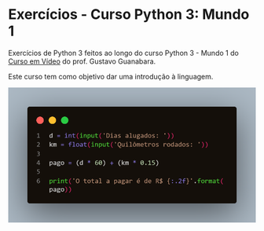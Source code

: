 # Exercícios - Curso Python 3: Mundo 1

Exercícios de Python 3 feitos ao longo do curso Python 3 - Mundo 1 do [Curso em Vídeo](https://www.cursoemvideo.com/course/python-3-mundo-1/) do prof. Gustavo Guanabara.

Este curso tem como objetivo dar uma introdução à linguagem.

![ilustração](./img/ex015.png)

